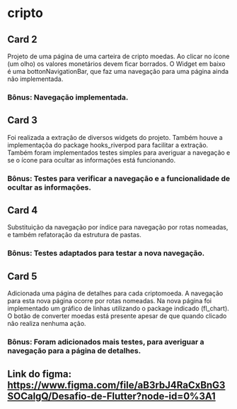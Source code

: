 # cripto  

## Card 2

Projeto de uma página de uma carteira de cripto moedas. Ao clicar no ícone (um olho) os valores monetários devem ficar borrados. O Widget em baixo é uma bottonNavigationBar, que faz uma navegação para uma página ainda não implementada. 

### Bônus: Navegação implementada. 

## Card 3

Foi realizada a extração de diversos widgets do projeto. Também houve a implementaçõa do package hooks_riverpod para facilitar a extração. Também foram implementados testes simples para averiguar a navegação e se o ícone para ocultar as informações está funcionando. 

### Bônus: Testes para verificar a navegação e a funcionalidade de ocultar as informações. 

## Card 4

Substituição da navegação por índice para navegação por rotas nomeadas, e também refatoração da estrutura de pastas.

### Bônus: Testes adaptados para testar a nova navegação.

## Card 5

Adicionada uma página de detalhes para cada criptomoeda. A navegação para esta nova página ocorre por rotas nomeadas. Na nova página foi implementado um gráfico de linhas utilizando o package indicado (fl_chart). O botão de converter moedas está presente apesar de que quando clicado não realiza nenhuma ação.

### Bônus: Foram adicionados mais testes, para averiguar a navegação para a página de detalhes.

## Link do figma: https://www.figma.com/file/aB3rbJ4RaCxBnG3SOCalgQ/Desafio-de-Flutter?node-id=0%3A1
